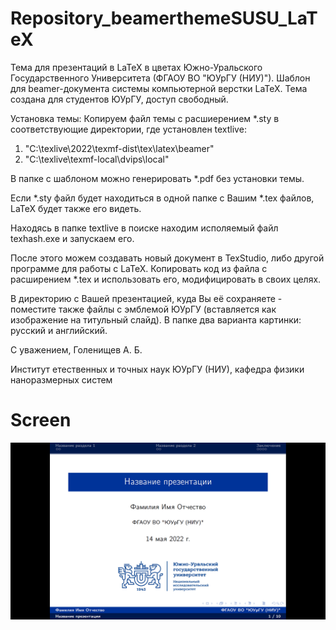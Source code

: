 # Repository_beamerthemeSUSU_LaTeX
Тема для презентаций в LaTeX в цветах Южно-Уральского Государственного Университета (ФГАОУ ВО "ЮУрГУ (НИУ)").
Шаблон для beamer-документа системы компьютерной верстки LaTeX.
Тема создана для студентов ЮУрГУ, доступ свободный.

Установка темы:
Копируем файл темы с расшиерением *.sty в соответствующие директории, где установлен textlive:
1)  "C:\texlive\2022\texmf-dist\tex\latex\beamer"
2)  "C:\texlive\texmf-local\dvips\local"

В папке с шаблоном можно генерировать *.pdf без установки темы.

Если *.sty файл будет находиться в одной папке с Вашим *.tex файлов, LaTeX будет также его видеть.

Находясь в папке textlive в поиске находим исполяемый файл texhash.exe и запускаем его. 

После этого можем создавать новый документ в TexStudio, либо другой программе для работы с LaTeX. Копировать код из файла с расширением *.tex
и использовать его, модифицировать в своих целях.

В директорию с Вашей презентацией, куда Вы её сохраняете - поместите также файлы с эмблемой ЮУрГУ (вставляется как изображение на титульный слайд).
В папке два варианта картинки: русский и английский. 

С уважением,
Голенищев А. Б.

Институт етественных и точных наук ЮУрГУ (НИУ),
кафедра физики наноразмерных систем

# Screen
![alt text](https://github.com/golenischevms/Repository_beamerthemeSUSU_LaTeX/blob/main/screenshorts/title.png?raw=true](https://raw.githubusercontent.com/golenischevms/Repository_beamerthemeSUSU_LaTeX/main/screenshorts/title.png)https://raw.githubusercontent.com/golenischevms/Repository_beamerthemeSUSU_LaTeX/main/screenshorts/title.png)
